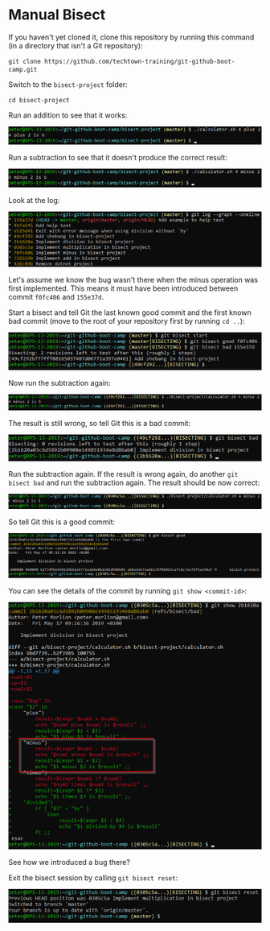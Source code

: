# Manual Bisect

If you haven't yet cloned it, clone this repository by running this command (in a directory that isn't a Git repository):

```
git clone https://github.com/techtown-training/git-github-boot-camp.git
```

Switch to the `bisect-project` folder:

```
cd bisect-project
```

Run an addition to see that it works:

![Run add](../../img/git-bisect.png)

Run a subtraction to see that it doesn't produce the correct result:

![Run subtract](../../img/git-bisect-2.png)
 
Look at the log:

![Git log](../../img/git-bisect-3.png)
 
Let's assume we know the bug wasn't there when the minus operation was first implemented. This means it must have been introduced between commit `f0fc406` and `155e37d`.

Start a bisect and tell Git the last known good commit and the first known bad commit (move to the root of your repository first by running `cd ..`):

![Starting bisect](../../img/git-bisect-4.png)
 
Now run the subtraction again:

![Subtracting again](../../img/git-bisect-5.png)
 
The result is still wrong, so tell Git this is a bad commit:

![Bad commit](../../img/git-bisect-6.png)
 
Run the subtraction again. If the result is wrong again, do another `git bisect bad` and run the subtraction again. The result should be now correct:

![Good commit](../../img/git-bisect-7.png)
 
So tell Git this is a good commit:

![Good commit](../../img/git-bisect-8.png)
 
You can see the details of the commit by running `git show <commit-id>`:

![Commit details](../../img/git-bisect-9.png)

See how we introduced a bug there?

Exit the bisect session by calling `git bisect reset`:

![Exit bisect](../../img/git-bisect-10.png)
